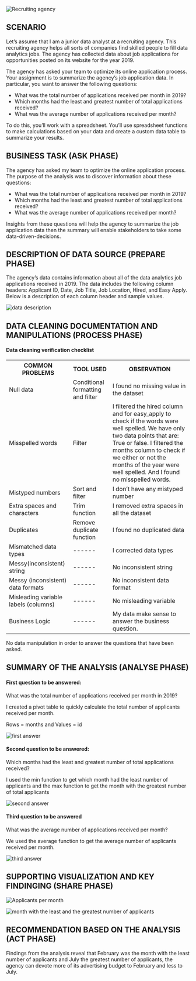 ![Recruiting agency](https://github.com/aubin560/recruiting_agency_project/blob/main/Recruiting_Agency_Project%20(1).png)

## SCENARIO
Let’s assume that I am a junior data analyst at a recruiting agency. This recruiting agency helps all sorts of companies find skilled people to fill data analytics jobs. The agency has collected data about job applications for opportunities posted on its website for the year 2019. 

The agency has asked your team to optimize its online application process. Your assignment is to summarize the agency’s job application data. In particular, you want to answer the following questions: 

- What was the total number of applications received per month in 2019?
-	Which months had the least and greatest number of total applications received? 
-	What was the average number of applications received per month?

To do this, you’ll work with a spreadsheet. You’ll use spreadsheet functions to make calculations based on your data and create a custom data table to summarize your results. 

## BUSINESS TASK (ASK PHASE)

The agency has asked my team to optimize the online application process. The purpose of the analysis was to discover information about these questions:

-	What was the total number of applications received per month in 2019?
-	Which months had the least and greatest number of total applications received? 
-	What was the average number of applications received per month?

Insights from these questions will help the agency to summarize the job application data then the summary will enable stakeholders to take some data-driven-decisions. 

## DESCRIPTION OF DATA SOURCE (PREPARE PHASE)
The agency’s data contains information about all of the data analytics job applications received in 2019. The data includes the following column headers: Applicant ID, Date, Job Title, Job Location, Hired, and Easy Apply. Below is a description of each column header and sample values.

![data description](https://github.com/aubin560/recruiting_agency_project/blob/main/charts/data%20description.png)

## DATA CLEANING DOCUMENTATION AND MANIPULATIONS (PROCESS PHASE)
#### Data cleaning verification checklist 

<table>
  <tr>
    <th>COMMON PROBLEMS</th>
    <th>TOOL USED</th>
    <th>OBSERVATION</th>
  </tr>
  <tr>
    <td>Null data</td>
    <td>Conditional formatting and filter</td>
    <td>I found no missing value in the dataset</td>
  </tr>
  <tr>
    <td>Misspelled words</td>
    <td>Filter</td>
    <td>
      I filtered the hired column and for easy_apply to check if the words were well spelled. We have only two data points that are: True or false. 
      I filtered the months column to check if we either or not the months of the year were well spelled. And I found no misspelled words. 
    </td>
  </tr>
  <tr>
    <td>Mistyped numbers</td>
    <td>Sort and filter</td>
    <td>I don’t have any mistyped number </td>
  </tr>
  <tr>
    <td>Extra spaces and characters</td>
    <td>Trim function</td>
    <td>I removed extra spaces in all the dataset </td>
  </tr>
  <tr>
    <td>Duplicates</td>
    <td>Remove duplicate function</td>
    <td>I found no duplicated data </td>
  </tr>
  <tr>
    <td>Mismatched data types</td>
    <td>------</td>
    <td>I corrected data types</td>
  </tr>
  <tr>
    <td>Messy(inconsistent) string</td>
    <td>------</td>
    <td>No inconsistent string</td>
  </tr>
  
  <tr>
    <td>Messy (inconsistent) data formats</td>
    <td>------</td>
    <td>No inconsistent data format</td>
  </tr>
  
   <tr>
    <td>Misleading variable labels (columns)</td>
    <td>------</td>
    <td>No misleading variable </td>
  </tr>
  
  <tr>
    <td>Business Logic</td>
    <td>------</td>
    <td>My data make sense to answer the business question. </td>
  </tr>
</table>

No data manipulation in order to answer the questions that have been asked.

## SUMMARY OF THE ANALYSIS (ANALYSE PHASE)

####  First question to be answered:

What was the total number of applications received per month in 2019?

I created a pivot table to quickly calculate the total number of applicants received per month.

Rows = months and Values = id 

![first answer](https://github.com/aubin560/recruiting_agency_project/blob/main/charts/First_answer.png)

#### Second question to be answered:

Which months had the least and greatest number of total applications received? 

I used the min function to get which month had the least number of applicants and the max function to get the month with the greatest number of total applicants

![second answer](https://github.com/aubin560/recruiting_agency_project/blob/main/charts/Second%20answer.png)

#### Third question to be answered 

What was the average number of applications received per month?

We used the average function to get the average number of applicants received per month.

![third answer](https://github.com/aubin560/recruiting_agency_project/blob/main/charts/Third%20answer.png)

## SUPPORTING VISUALIZATION AND KEY FINDINGING (SHARE PHASE)

![Applicants per month](https://github.com/aubin560/recruiting_agency_project/blob/main/charts/Number%20of%20applicants%20per%20month.png)

![month with the least and the greatest number of applicants](https://github.com/aubin560/recruiting_agency_project/blob/main/charts/Month%20with%20the%20least%20and%20the%20greatest%20number%20of%20applicants.png)

## RECOMMENDATION BASED ON THE ANALYSIS (ACT PHASE)

Findings from the analysis reveal that February was the month with the least number of applicants and July the greatest number of applicants, the agency can devote more of its advertising budget to February and less to July. 

